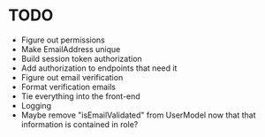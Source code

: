 # TODO
- Figure out permissions
- Make EmailAddress unique
- Build session token authorization
- Add authorization to endpoints that need it
- Figure out email verification
- Format verification emails
- Tie everything into the front-end
- Logging
- Maybe remove "isEmailValidated" from UserModel now that that information is contained in role?